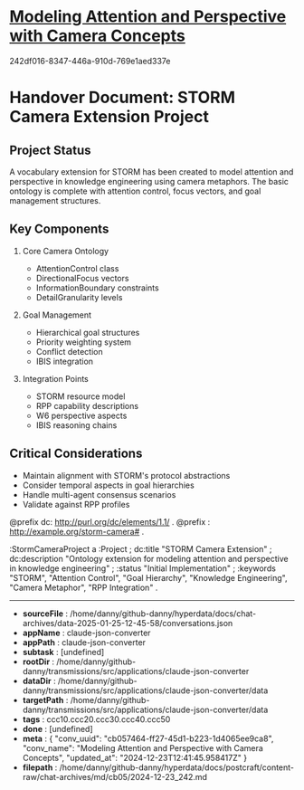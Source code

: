 # [Modeling Attention and Perspective with Camera Concepts](https://claude.ai/chat/cb057464-ff27-45d1-b223-1d4065ee9ca8)

242df016-8347-446a-910d-769e1aed337e

 # Handover Document: STORM Camera Extension Project

## Project Status
A vocabulary extension for STORM has been created to model attention and perspective in knowledge engineering using camera metaphors. The basic ontology is complete with attention control, focus vectors, and goal management structures.

## Key Components
1. Core Camera Ontology
   - AttentionControl class
   - DirectionalFocus vectors
   - InformationBoundary constraints
   - DetailGranularity levels

2. Goal Management
   - Hierarchical goal structures
   - Priority weighting system
   - Conflict detection
   - IBIS integration

3. Integration Points
   - STORM resource model
   - RPP capability descriptions
   - W6 perspective aspects
   - IBIS reasoning chains

## Critical Considerations
- Maintain alignment with STORM's protocol abstractions
- Consider temporal aspects in goal hierarchies
- Handle multi-agent consensus scenarios
- Validate against RPP profiles

@prefix dc: <http://purl.org/dc/elements/1.1/> .
@prefix : <http://example.org/storm-camera#> .

:StormCameraProject a :Project ;
    dc:title "STORM Camera Extension" ;
    dc:description "Ontology extension for modeling attention and perspective in knowledge engineering" ;
    :status "Initial Implementation" ;
    :keywords "STORM", "Attention Control", "Goal Hierarchy", "Knowledge Engineering", "Camera Metaphor", "RPP Integration" .

---

* **sourceFile** : /home/danny/github-danny/hyperdata/docs/chat-archives/data-2025-01-25-12-45-58/conversations.json
* **appName** : claude-json-converter
* **appPath** : claude-json-converter
* **subtask** : [undefined]
* **rootDir** : /home/danny/github-danny/transmissions/src/applications/claude-json-converter
* **dataDir** : /home/danny/github-danny/transmissions/src/applications/claude-json-converter/data
* **targetPath** : /home/danny/github-danny/transmissions/src/applications/claude-json-converter/data
* **tags** : ccc10.ccc20.ccc30.ccc40.ccc50
* **done** : [undefined]
* **meta** : {
  "conv_uuid": "cb057464-ff27-45d1-b223-1d4065ee9ca8",
  "conv_name": "Modeling Attention and Perspective with Camera Concepts",
  "updated_at": "2024-12-23T12:41:45.958417Z"
}
* **filepath** : /home/danny/github-danny/hyperdata/docs/postcraft/content-raw/chat-archives/md/cb05/2024-12-23_242.md